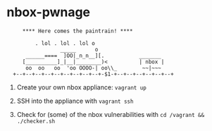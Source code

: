# nbox-pwnage
```
     **** Here comes the paintrain! ****

         . lol . lol . lol o
                 _____      o
      ______====  ]OO|_n_n__][.           _______
     [__________]_|__|________)<          | nbox |
      oo  oo   oo  'oo OOOO-| oo\\_        ~~|~~~
  +--+--+--+--+--+--+--+--+--+-$1-+--+--+--+--+--+--+
```

1. Create your own nbox appliance: ```vagrant up```

2. SSH into the appliance with ```vagrant ssh```

3. Check for (some) of the nbox vulnerabilities with ```cd /vagrant && ./checker.sh```
